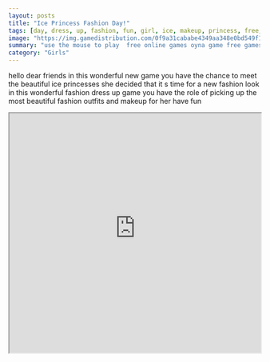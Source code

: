 ```yaml
---
layout: posts
title: "Ice Princess Fashion Day!"
tags: [day, dress, up, fashion, fun, girl, ice, makeup, princess, free, online, games, oyna, game, free, games, play, play, games]
image: "https://img.gamedistribution.com/0f9a31cababe4349aa348e0bd549f16f.jpg"
summary: "use the mouse to play  free online games oyna game free games play play games"
category: "Girls"
---
```


hello dear friends in this wonderful new game you have the chance to meet the beautiful ice princesses she decided that it s time for a new fashion look in this wonderful fashion dress up game you have the role of picking up the most beautiful fashion outfits and makeup for her have fun

<iframe width="100%" height="480px;" src="https://html5.gamedistribution.com/0f9a31cababe4349aa348e0bd549f16f/"></iframe>